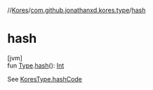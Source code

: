 //[Kores](../../index.md)/[com.github.jonathanxd.kores.type](index.md)/[hash](hash.md)

# hash

[jvm]\
fun [Type](https://docs.oracle.com/javase/8/docs/api/java/lang/reflect/Type.html).[hash](hash.md)(): [Int](https://kotlinlang.org/api/latest/jvm/stdlib/kotlin/-int/index.html)

See [KoresType.hashCode](-kores-type/hash-code.md)
